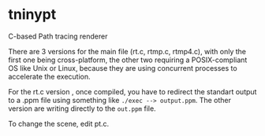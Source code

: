 # tninypt
C-based Path tracing renderer

There are 3 versions for the main file (rt.c, rtmp.c, rtmp4.c), with only the first one being cross-platform, the other two requiring a POSIX-compliant OS like Unix or Linux, because they are using concurrent processes to accelerate the execution.

For the rt.c version , once compiled, you have to redirect the standart output to a .ppm file using something like `./exec --> output.ppm`.
The other version are writing directly to the `out.ppm` file.

To change the scene, edit pt.c.
